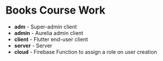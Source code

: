 # Books Course Work

- **adm** - Super-admin client
- **admin** - Aurelia admin client
- **client** - Flutter end-user client
- **server** - Server
- **cloud** - Firebase Function to assign a role on user creation
